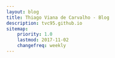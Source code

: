 ```yaml
---
layout: blog
title: Thiago Viana de Carvalho - Blog
description: tvc95.github.io
sitemap:
    priority: 1.0
    lastmod: 2017-11-02
    changefreq: weekly
---
```

